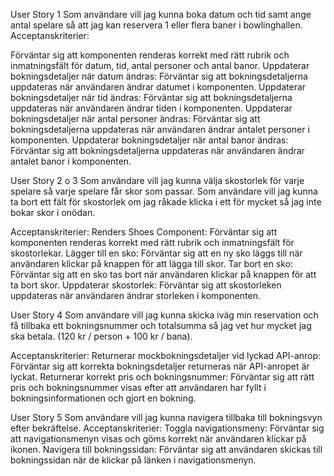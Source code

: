 User Story 1
Som användare vill jag kunna boka datum och tid samt ange antal spelare så att jag kan reservera 1 eller flera baner i bowlinghallen.
Acceptanskriterier:

Förväntar sig att komponenten renderas korrekt med rätt rubrik och inmatningsfält för datum, tid, antal personer och antal banor.
Uppdaterar bokningsdetaljer när datum ändras: Förväntar sig att bokningsdetaljerna uppdateras när användaren ändrar datumet i komponenten.
Uppdaterar bokningsdetaljer när tid ändras: Förväntar sig att bokningsdetaljerna uppdateras när användaren ändrar tiden i komponenten.
Uppdaterar bokningsdetaljer när antal personer ändras: Förväntar sig att bokningsdetaljerna uppdateras när användaren ändrar antalet personer i komponenten.
Uppdaterar bokningsdetaljer när antal banor ändras: Förväntar sig att bokningsdetaljerna uppdateras när användaren ändrar antalet banor i komponenten.


User Story 2 o 3
Som användare vill jag kunna välja skostorlek för varje spelare så varje spelare får skor som passar. Som användare vill jag kunna ta bort ett fält för skostorlek om jag råkade klicka i ett för mycket så jag inte bokar skor i onödan.

Acceptanskriterier:
Renders Shoes Component: Förväntar sig att komponenten renderas korrekt med rätt rubrik och inmatningsfält för skostorlekar.
Lägger till en sko: Förväntar sig att en ny sko läggs till när användaren klickar på knappen för att lägga till skor.
Tar bort en sko: Förväntar sig att en sko tas bort när användaren klickar på knappen för att ta bort skor.
Uppdaterar skostorlek: Förväntar sig att skostorleken uppdateras när användaren ändrar storleken i komponenten.

User Story 4
Som användare vill jag kunna skicka iväg min reservation och få tillbaka ett bokningsnummer och totalsumma så jag vet hur mycket jag ska betala. (120 kr / person + 100 kr / bana).

Acceptanskriterier:
Returnerar mockbokningsdetaljer vid lyckad API-anrop: Förväntar sig att korrekta bokningsdetaljer returneras när API-anropet är lyckat.
Returnerar korrekt pris och bokningsnummer: Förväntar sig att rätt pris och bokningsnummer visas efter att användaren har fyllt i bokningsinformationen och gjort en bokning.

User Story 5
Som användare vill jag kunna navigera tillbaka till bokningsvyn efter bekräftelse.
Acceptanskriterier:
Toggla navigationsmeny: Förväntar sig att navigationsmenyn visas och göms korrekt när användaren klickar på ikonen.
Navigera till bokningssidan: Förväntar sig att användaren skickas till bokningssidan när de klickar på länken i navigationsmenyn.
